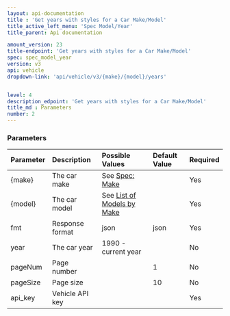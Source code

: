 ```yaml
---
layout: api-documentation
title : 'Get years with styles for a Car Make/Model'
title_active_left_menu: 'Spec Model/Year'
title_parent: Api documentation

amount_version: 23
title-endpoint: 'Get years with styles for a Car Make/Model'
spec: spec_model_year
version: v3
api: vehicle
dropdown-link: 'api/vehicle/v3/{make}/{model}/years'


level: 4
description_edpoint: 'Get years with styles for a Car Make/Model'
title_md : Parameters
number: 2
---
```


### Parameters

| Parameter      | Description                | Possible Values     | Default Value | Required |
|:-------------- |:---------------------------|:-----------------   |:------------- |:-------- |
| {make}         | The car make               | See [Spec: Make](/api-documentation/vehicle/spec_make/v2/01_list_of_makes/api-description.html) | | Yes |
| {model}        | The car model              | See [List of Models by Make](/api-documentation/vehicle/spec_model/v2/01_list_of_models/api-description.html) | | Yes |
| fmt            | Response format            | json                | json          | Yes      |
| year           | The car year               | 1990 - current year |               | No       |
| pageNum        | Page number                |                     | 1             | No       |
| pageSize       | Page size                  |                     | 10            | No       |
| api_key        | Vehicle API key            |                     |               | Yes      |